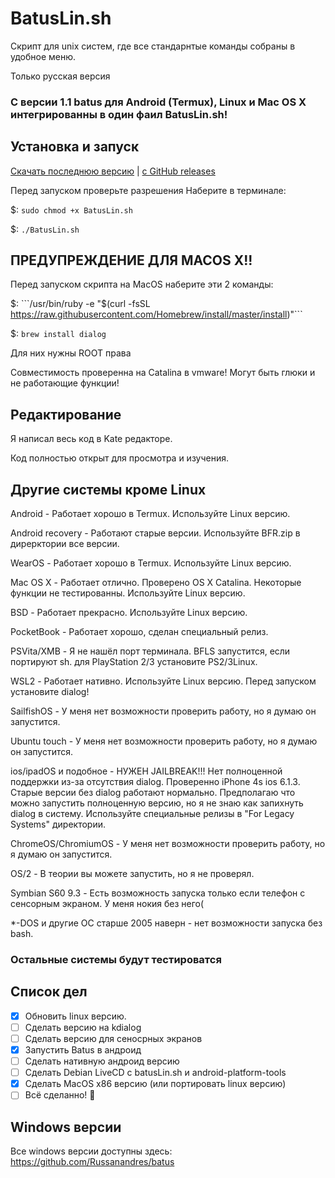 # BatusLin.sh
Скрипт для unix систем, где все стандарнтые команды собраны в удобное меню.

Только русская версия

### С версии 1.1 batus для Android (Termux), Linux и Mac OS X интегрированны в один фаил BatusLin.sh!

## Установка и запуск
[Скачать последнюю версию](https://github.com/Russanandres/batus-linux/tree/main/all%20versions/lastversion) | [с GitHub releases](https://github.com/Russanandres/batus-linux/releases)

Перед запуском проверьте разрешения
Наберите в терминале:

$: ```sudo chmod +x BatusLin.sh```

$: ```./BatusLin.sh```

## ПРЕДУПРЕЖДЕНИЕ ДЛЯ MACOS X!!
Перед запуском скрипта на MacOS наберите эти 2 команды:

$: ```/usr/bin/ruby -e "$(curl -fsSL https://raw.githubusercontent.com/Homebrew/install/master/install)"```

$: ```brew install dialog```

Для них нужны ROOT права

Совместимость проверенна на Catalina в vmware! Могут быть глюки и не работающие функции!

## Редактирование
Я написал весь код в Kate редакторе.

Код полностью открыт для просмотра и изучения.

## Другие системы кроме Linux
Android - Работает хорошо в Termux. Используйте Linux версию.

Android recovery - Работают старые версии. Используйте BFR.zip в дирерктории все версии.

WearOS - Работает хорошо в Termux. Используйте Linux версию.

Mac OS X - Работает отлично. Проверено OS X Catalina. Некоторые функции не тестированны. Используйте Linux версию.

BSD - Работает прекрасно. Используйте Linux версию.

PocketBook - Работает хорошо, сделан специальный релиз.

PSVita/XMB - Я не нашёл порт терминала. BFLS запустится, если портируют sh. для PlayStation 2/3 установите PS2/3Linux.

WSL2 - Работает нативно. Используйте Linux версию. Перед запуском установите dialog!

SailfishOS - У меня нет возможности проверить работу, но я думаю он запустится.

Ubuntu touch - У меня нет возможности проверить работу, но я думаю он запустится.

ios/ipadOS и подобное - НУЖЕН JAILBREAK!!! Нет полноценной поддержки из-за отсутствия dialog. Проверенно iPhone 4s ios 6.1.3. Старые версии без dialog работают нормально. Предполагаю что можно запустить полноценную версию, но я не знаю как запихнуть dialog в систему. Используйте специальные релизы в "For Legacy Systems" директории.

ChromeOS/ChromiumOS - У меня нет возможности проверить работу, но я думаю он запустится.

OS/2 - В теории вы можете запустить, но я не проверял.

Symbian S60 9.3 - Есть возможность запуска только если телефон с сенсорным экраном. У меня нокия без него(

*-DOS и другие ОС старше 2005 наверн - нет возможности запуска без bash.

### Остальные системы будут тестироватся

## Список дел
- [x] Обновить linux версию.
- [ ] Сделать версию на kdialog
- [ ] Сделать версию для сеносрных экранов
- [x] Запустить Batus в андроид
- [ ] Сделать нативную андроид версию
- [ ] Сделать Debian LiveCD с batusLin.sh и android-platform-tools
- [x] Сделать MacOS x86 версию (или портировать linux версию)
- [ ] Всё сделанно! :tada:

## Windows версии
Все windows версии доступны здесь: https://github.com/Russanandres/batus
